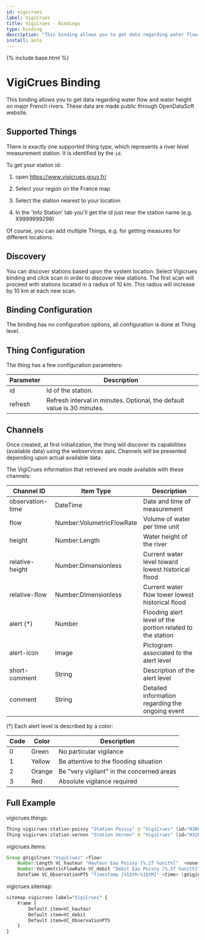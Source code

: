 ```yaml
---
id: vigicrues
label: VigiCrues
title: VigiCrues - Bindings
type: binding
description: "This binding allows you to get data regarding water flow and water height on major French rivers."
install: auto
---
```


<!-- Attention authors: Do not edit directly. Please add your changes to the appropriate source repository -->

{% include base.html %}

# VigiCrues Binding

This binding allows you to get data regarding water flow and water height on major French rivers.
These data are made public through OpenDataSoft website.

## Supported Things

There is exactly one supported thing type, which represents a river level measurement station.
It is identified by the `id`.

To get your station id:

1. open <https://www.vigicrues.gouv.fr/>

1. Select your region on the France map

1. Select the station nearest to your location

1. In the 'Info Station' tab you'll get the id just near the station name (e.g. X9999999299)

Of course, you can add multiple Things, e.g. for getting measures for different locations.

## Discovery

You can discover stations based upon the system location.
Select Vigicrues binding and click scan in order to discover new stations.
The first scan will proceed with stations located in a radius of 10 km.
This radius will increase by 10 km at each new scan.

## Binding Configuration

The binding has no configuration options, all configuration is done at Thing level.

## Thing Configuration

The thing has a few configuration parameters:

| Parameter | Description                                                             |
|-----------|-------------------------------------------------------------------------|
| id        | Id of the station.                                                      |
| refresh   | Refresh interval in minutes. Optional, the default value is 30 minutes. |

## Channels

Once created, at first initialization, the thing will discover its capabilities (available data) using the webservices apis.
Channels will be presented depending upon actual available data.

The VigiCrues information that retrieved are made available with these channels:

| Channel ID       | Item Type                 | Description                                                |
|------------------|---------------------------|------------------------------------------------------------|
| observation-time | DateTime                  | Date and time of measurement                               |
| flow             | Number:VolumetricFlowRate | Volume of water per time unit                              |
| height           | Number:Length             | Water height of the river                                  |
| relative-height  | Number:Dimensionless      | Current water level toward lowest historical flood         |
| relative-flow    | Number:Dimensionless      | Current water flow tower lowest historical flood           |
| alert (*)        | Number                    | Flooding alert level of the portion related to the station |
| alert-icon       | Image                     | Pictogram associated to the alert level                    |
| short-comment    | String                    | Description of the alert level                             |
| comment          | String                    | Detailed information regarding the ongoing event           |

(*) Each alert level is described by a color:

| Code | Color  | Description                               |
|------|--------|-------------------------------------------|
| 0    | Green  | No particular vigilance                   |
| 1    | Yellow | Be attentive to the flooding situation    |
| 2    | Orange | Be "very vigilant" in the concerned areas |
| 3    | Red    | Absolute vigilance required               |

## Full Example

vigicrues.things:

```java
Thing vigicrues:station:poissy "Station Poissy" @ "VigiCrues" [id="H300000201", refresh=30]
Thing vigicrues:station:vernon "Station Vernon" @ "VigiCrues" [id="H320000104", refresh=30]
```

vigicrues.items:

```java
Group gVigiCrues "VigiCrues" <flow>
    Number:Length VC_hauteur "Hauteur Eau Poissy [%.2f %unit%]"  <none> (gVigiCrues) {channel="vigicrues:station:poissy:height"}
    Number:VolumetricFlowRate VC_debit "Débit Eau Poissy [%.2f %unit%]" <flow> (gVigiCrues) {channel="vigicrues:station:poissy:flow"}
    DateTime VC_ObservationPTS "Timestamp [%1$tH:%1$tM]" <time> (gVigiCrues) {channel="vigicrues:station:poissy:observation-time" }
```

vigicrues.sitemap:

```perl
sitemap vigicrues label="VigiCrues" {
    Frame {
        Default item=VC_hauteur
        Default item=VC_debit
        Default item=VC_ObservationPTS
    }
}
```
